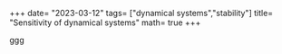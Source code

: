 +++
date= "2023-03-12"
tags= ["dynamical systems","stability"]
title= "Sensitivity of dynamical systems"
math= true
+++

ggg